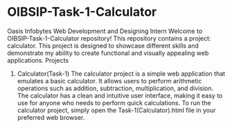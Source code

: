 # OIBSIP-Task-1-Calculator
Oasis Infobytes Web Development and Designing Intern
Welcome to OIBSIP-Task-1-Calculator repository! This repository contains a project: calculator. This project is designed to showcase different skills and demonstrate my ability to create functional and visually appealing web applications.
Projects
1. Calculator(Task-1)
The calculator project is a simple web application that emulates a basic calculator. It allows users to perform arithmetic operations such as addition, subtraction, multiplication, and division. The calculator has a clean and intuitive user interface, making it easy to use for anyone who needs to perform quick calculations.
To run the calculator project, simply open the Task-1(Calculator).html file in your preferred web browser.
